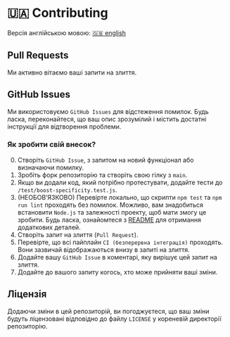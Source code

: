 # 🇺🇦 Contributing

Версія англійською мовою: [🇬🇧 english](../CONTRIBUTING.md)

## Pull Requests

Ми активно вітаємо ваші запити на злиття.

## GitHub Issues

Ми використовуємо `GitHub Issues` для відстеження помилок.
Будь ласка, переконайтеся, що ваш опис зрозумілий і містить достатні інструкції для відтворення проблеми.

### Як зробити свій внесок?

0. Створіть `GitHub Issue`, з запитом на новий функціонал або визначаючи помилку.
1. Зробіть форк репозиторію та створіть свою гілку з `main`.
2. Якщо ви додали код, який потрібно протестувати, додайте тести до `/test/boost-specificity.test.js`.
3. (НЕОБОВ’ЯЗКОВО) Перевірте локально, що скрипти `npm test` та `npm run lint` проходять без помилок. Можливо, вам знадобиться встановити `Node.js` та залежності проекту, щоб мати змогу це зробити. Будь ласка, ознайомтеся з [README](./README_uk.md) для отримання додаткових деталей.
4. Створіть запит на злиття (`Pull Request`).
5. Перевірте, що всі пайплайн `CI (безперервна інтеграція)` проходять. Вони зазвичай відображаються внизу в запиті на злиття.
6. Додайте вашу `GitHub Issue` в коментарі, яку вирішує цей запит на злиття.
7. Додайте до вашого запиту когось, хто може прийняти ваші зміни.

## Ліцензія

Додаючи зміни в цей репозиторій, ви погоджуєтеся, що ваш зміни будуть ліцензовані відповідно до файлу `LICENSE` у кореневій директорії репозиторію.
